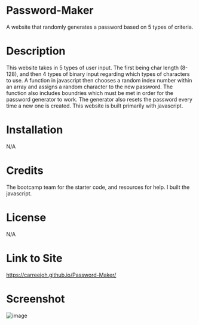 # Password-Maker
A website that randomly generates a password based on 5 types of criteria.

# Description 
This website takes in 5 types of user input. The first being char length (8-128), and then 4 types of binary input regarding which types of characters to use. A function in javascript then chooses a random index number within an array and assigns a random character to the new password. The function also includes boundries which must be met in order for the password generator to work. The generator also resets the password every time a new one is created. This website is built primarily with javascript.

# Installation 
N/A

# Credits 
The bootcamp team for the starter code, and resources for help. I built the javascript.

# License 
N/A

# Link to Site
https://carreejoh.github.io/Password-Maker/

# Screenshot
![image](https://user-images.githubusercontent.com/122936256/224580032-998d56ab-3146-4169-9f96-8e03f4ef94f8.png)

